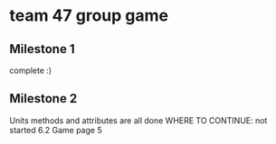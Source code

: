 # team 47 group game


## Milestone 1
complete :)

## Milestone 2
Units methods and attributes are all done
WHERE TO CONTINUE: 
not started
6.2 Game page 5
